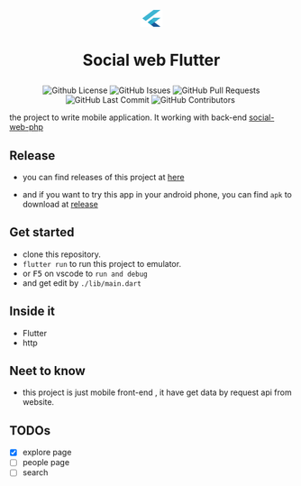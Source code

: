 <p align="center">
    <img width="40" height="30" alt="flutter" src="https://github.com/Arikato111/Arikato111/raw/main/icons/flutter-original.svg" />
</p>

# <p align="center">Social web Flutter</p>

<p align="center">
    <img alt="Github License" src="https://img.shields.io/github/license/Arikato111/social-web-flutter" />
    <img alt="GitHub Issues" src="https://img.shields.io/github/issues/Arikato111/social-web-flutter" />
    <img alt="GitHub Pull Requests" src="https://img.shields.io/github/issues-pr/Arikato111/social-web-flutter" />
    <img alt="GitHub Last Commit" src="https://img.shields.io/github/last-commit/Arikato111/social-web-flutter" />
    <img alt="GitHub Contributors" src="https://img.shields.io/github/contributors/Arikato111/social-web-flutter" />
    <img alt="" src="https://img.shields.io/github/repo-size/Arikato111/social-web-flutter" />
</p>

the project to write mobile application. It working with back-end [social-web-php](https://github.com/Arikato111/social-web-php)

## Release

- you can find releases of this project at [here](https://github.com/Arikato111/social-web-flutter/releases)

- and if you want to try this app in your android phone, you can find `apk` to download at [release](https://github.com/Arikato111/social-web-flutter/releases)

## Get started

- clone this repository.
- `flutter run` to run this project to emulator.
- or <kbd>F5</kbd> on vscode to `run and debug`
- and get edit by `./lib/main.dart`

## Inside it

- Flutter
- http

## Neet to know

- this project is just mobile front-end , it have get data by request api from website.

## TODOs

- [x] explore page
- [ ] people page
- [ ] search 
